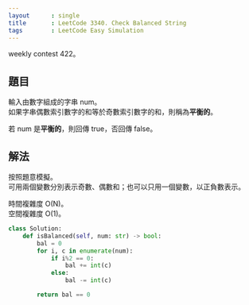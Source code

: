 ```yaml
---
layout      : single
title       : LeetCode 3340. Check Balanced String
tags        : LeetCode Easy Simulation
---
```

weekly contest 422。  

## 題目

輸入由數字組成的字串 num。  
如果字串偶數索引數字的和等於奇數索引數字的和，則稱為**平衡的**。  

若 num 是**平衡的**，則回傳 true，否回傳 false。  

## 解法

按照題意模擬。  
可用兩個變數分別表示奇數、偶數和；也可以只用一個變數，以正負數表示。  

時間複雜度 O(N)。  
空間複雜度 O(1)。  

```python
class Solution:
    def isBalanced(self, num: str) -> bool:
        bal = 0
        for i, c in enumerate(num):
            if i%2 == 0:
                bal += int(c)
            else:
                bal -= int(c)

        return bal == 0
```
